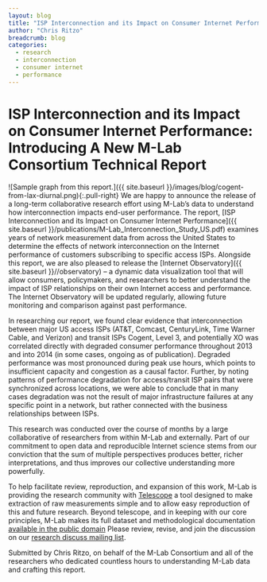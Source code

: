 ```yaml
---
layout: blog
title: "ISP Interconnection and its Impact on Consumer Internet Performance: Introducing A New M-Lab Consortium Technical Report"
author: "Chris Ritzo"
breadcrumb: blog
categories:
  - research
  - interconnection
  - consumer internet
  - performance
---
```


# ISP Interconnection and its Impact on Consumer Internet Performance: Introducing A New M-Lab Consortium Technical Report

![Sample graph from this report.]({{ site.baseurl }}/images/blog/cogent-from-lax-diurnal.png){:.pull-right}
We are happy to announce the release of a long-term collaborative research effort using M-Lab’s data to understand how interconnection impacts end-user performance. The report, [ISP Interconnection and its Impact on Consumer Internet Performance]({{ site.baseurl }}/publications/M-Lab_Interconnection_Study_US.pdf) examines years of network measurement data from across the United States to determine the effects of network interconnection on the Internet performance of customers subscribing to specific access ISPs. Alongside this report, we are also pleased to release the [Internet Observatory]({{ site.baseurl }}//observatory) – a dynamic data visualization tool that will allow consumers, policymakers, and researchers to better understand the impact of ISP relationships on their own Internet access and performance. The Internet Observatory will be updated regularly, allowing future monitoring and comparison against past performance.

<!--more-->

In researching our report, we found clear evidence that interconnection between major US access ISPs (AT&T, Comcast, CenturyLink, Time Warner Cable, and Verizon) and transit ISPs Cogent, Level 3, and potentially XO was correlated directly with degraded consumer performance throughout 2013 and into 2014 (in some cases, ongoing as of publication). Degraded performance was most pronounced during peak use hours, which points to insufficient capacity and congestion as a causal factor. Further, by noting patterns of performance degradation for access/transit ISP pairs that were synchronized across locations, we were able to conclude that in many cases degradation was not the result of major infrastructure failures at any specific point in a network, but rather connected with the business relationships between ISPs.

This research was conducted over the course of months by a large collaborative of researchers from within M-Lab and externally. Part of our commitment to open data and reproducible Internet science stems from our conviction that the sum of multiple perspectives produces better, richer interpretations, and thus improves our collective understanding more powerfully.

To help facilitate review, reproduction, and expansion of this work, M-Lab is providing the research community with [Telescope](https://github.com/m-lab/telescope) a tool designed to make extraction of raw measurements simple and to allow easy reproduction of this and future research. Beyond telescope, and in keeping with our core principles, M-Lab makes its full dataset and methodological documentation [available in the public domain](https://console.developers.google.com/storage/m-lab/interconnection-study-2014/) Please review, revise, and join the discussion on our [research discuss mailing list](https://groups.google.com/a/measurementlab.net/forum/?fromgroups#!forum/discuss).

Submitted by Chris Ritzo, on behalf of the M-Lab Consortium and all of the researchers who dedicated countless hours to understanding M-Lab data and crafting this report.
